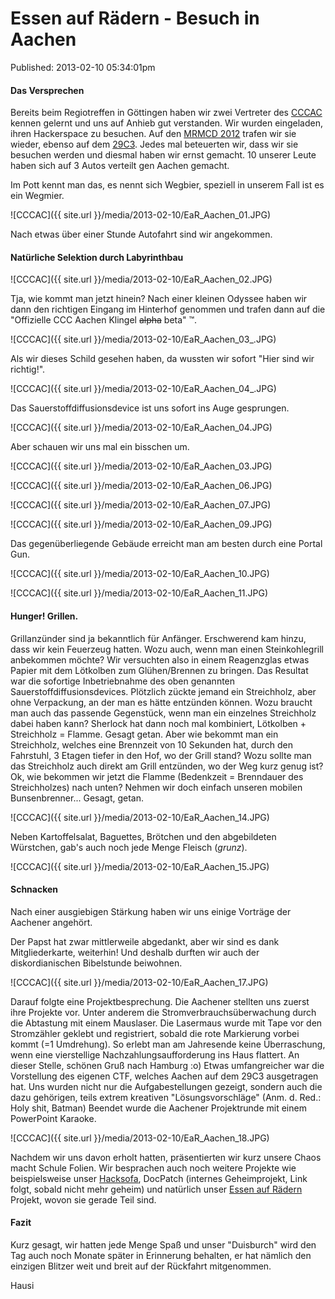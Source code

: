 Essen auf Rädern - Besuch in Aachen
====================================
Published: 2013-02-10 05:34:01pm


#### Das Versprechen
Bereits beim Regiotreffen in Göttingen haben wir zwei Vertreter des
[CCCAC](https://aachen.ccc.de) kennen gelernt und uns auf Anhieb gut
verstanden. Wir wurden eingeladen, ihren Hackerspace zu besuchen. Auf
den
[MRMCD 2012](http://mrmcd.net/wiki/)  trafen wir sie wieder, ebenso
auf dem [29C3](http://events.ccc.de/congress/2012/wiki/Main_Page).
Jedes mal beteuerten wir, dass wir sie besuchen werden und diesmal
haben wir ernst gemacht. 10 unserer Leute haben sich auf 3 Autos
verteilt gen Aachen gemacht.

Im Pott kennt man das, es nennt sich Wegbier, speziell in unserem Fall
ist es ein Wegmier.

![CCCAC]({{ site.url }}/media/2013-02-10/EaR_Aachen_01.JPG)

Nach etwas über einer Stunde Autofahrt sind wir angekommen.

#### Natürliche Selektion durch Labyrinthbau

![CCCAC]({{ site.url }}/media/2013-02-10/EaR_Aachen_02.JPG)

Tja, wie kommt man jetzt hinein?
Nach einer kleinen Odyssee haben wir dann den richtigen Eingang im Hinterhof genommen und trafen dann auf die  "Offizielle CCC Aachen Klingel <strike>alpha</strike> beta" ™.

![CCCAC]({{ site.url }}/media/2013-02-10/EaR_Aachen_03_.JPG)

Als wir dieses Schild gesehen haben, da wussten wir sofort  "Hier sind wir richtig!".

![CCCAC]({{ site.url }}/media/2013-02-10/EaR_Aachen_04_.JPG)

Das Sauerstoffdiffusionsdevice ist uns sofort ins Auge gesprungen.

![CCCAC]({{ site.url }}/media/2013-02-10/EaR_Aachen_04.JPG)

Aber schauen wir uns mal ein bisschen um.

![CCCAC]({{ site.url }}/media/2013-02-10/EaR_Aachen_03.JPG)

![CCCAC]({{ site.url }}/media/2013-02-10/EaR_Aachen_06.JPG)

![CCCAC]({{ site.url }}/media/2013-02-10/EaR_Aachen_07.JPG)

![CCCAC]({{ site.url }}/media/2013-02-10/EaR_Aachen_09.JPG)

Das gegenüberliegende Gebäude erreicht man am besten durch eine Portal Gun.

![CCCAC]({{ site.url }}/media/2013-02-10/EaR_Aachen_10.JPG)

![CCCAC]({{ site.url }}/media/2013-02-10/EaR_Aachen_11.JPG)

#### Hunger! Grillen.
Grillanzünder sind ja bekanntlich für Anfänger. Erschwerend kam hinzu, dass wir kein Feuerzeug hatten. Wozu auch, wenn man einen Steinkohlegrill anbekommen möchte?
Wir versuchten also in einem Reagenzglas etwas Papier mit dem Lötkolben zum Glühen/Brennen zu bringen. Das Resultat war die sofortige Inbetriebnahme des oben genannten Sauerstoffdiffusionsdevices.
Plötzlich zückte jemand ein Streichholz, aber ohne Verpackung, an der man es hätte entzünden können. Wozu braucht man auch das passende Gegenstück, wenn man ein einzelnes Streichholz dabei haben kann?
Sherlock hat dann noch mal kombiniert, Lötkolben + Streichholz = Flamme. Gesagt getan. Aber wie bekommt man ein Streichholz, welches eine Brennzeit von 10 Sekunden hat, durch den Fahrstuhl, 3 Etagen tiefer in den Hof, wo der Grill stand? Wozu sollte man das Streichholz auch direkt am Grill entzünden, wo der Weg kurz genug ist? Ok, wie bekommen wir jetzt die Flamme (Bedenkzeit = Brenndauer des Streichholzes) nach unten?
Nehmen wir doch einfach unseren mobilen Bunsenbrenner...
Gesagt, getan.

![CCCAC]({{ site.url }}/media/2013-02-10/EaR_Aachen_14.JPG)

Neben Kartoffelsalat, Baguettes, Brötchen und den abgebildeten Würstchen, gab's auch noch jede Menge Fleisch (*grunz*).

![CCCAC]({{ site.url }}/media/2013-02-10/EaR_Aachen_15.JPG)
#### Schnacken

Nach einer ausgiebigen Stärkung haben wir uns einige Vorträge der Aachener angehört. 

Der Papst hat zwar mittlerweile abgedankt, aber wir sind es dank Mitgliederkarte, weiterhin! Und deshalb durften wir auch der diskordianischen Bibelstunde beiwohnen.

![CCCAC]({{ site.url }}/media/2013-02-10/EaR_Aachen_17.JPG)

Darauf folgte eine Projektbesprechung. Die Aachener stellten uns zuerst ihre Projekte vor. Unter anderem die Stromverbrauchsüberwachung durch die Abtastung mit einem Mauslaser. Die Lasermaus wurde mit Tape vor den Stromzähler geklebt und registriert, sobald die rote Markierung vorbei kommt (=1 Umdrehung). So erlebt man am Jahresende keine Überraschung, wenn eine vierstellige Nachzahlungsaufforderung ins Haus flattert. An dieser Stelle, schönen Gruß nach Hamburg :o)
Etwas umfangreicher war die Vorstellung des eigenen CTF, welches Aachen auf dem 29C3 ausgetragen hat. Uns wurden nicht nur die Aufgabestellungen gezeigt, sondern auch die dazu gehörigen, teils extrem kreativen "Lösungsvorschläge" (Anm. d. Red.: Holy shit, Batman)
Beendet wurde die Aachener Projektrunde mit einem PowerPoint Karaoke. 

![CCCAC]({{ site.url }}/media/2013-02-10/EaR_Aachen_18.JPG)

Nachdem wir uns davon erholt hatten, präsentierten wir kurz unsere Chaos macht Schule Folien. Wir besprachen auch noch weitere Projekte wie beispielsweise unser [Hacksofa](https://wiki.die-foobar.de/wiki/Hackersofa), DocPatch (internes Geheimprojekt, Link folgt, sobald nicht mehr geheim) und natürlich unser [Essen auf Rädern](https://wiki.die-foobar.de/wiki/Essen_auf_R%C3%A4dern) Projekt, wovon sie gerade Teil sind.


#### Fazit

Kurz gesagt, wir hatten jede Menge Spaß und unser "Duisburch" wird den Tag auch noch Monate später in Erinnerung behalten, er hat nämlich den einzigen Blitzer weit und breit auf der Rückfahrt mitgenommen.

Hausi